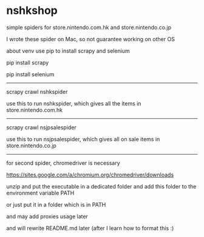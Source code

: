 # nshkshop
simple spiders for store.nintendo.com.hk and store.nintendo.co.jp

I wrote these spider on Mac, so not guarantee working on other OS

about venv
use pip to install scrapy and selenium

pip install scrapy

pip install selenium

-----------------------------------

scrapy crawl nshkspider

use this to run nshkspider, which gives all the items in store.nintendo.com.hk

-----------------------------------

scrapy crawl nsjpsalespider

use this to run nsjpsalespider, which gives all on sale items in store.nintendo.co.jp

-----------------------------------

for second spider, chromedriver is necessary

https://sites.google.com/a/chromium.org/chromedriver/downloads

unzip and put the executable in a dedicated folder and add this folder to the environment variable PATH

or just put it in a folder which is in PATH

and may add proxies usage later 

and will rewrite README.md later (after I learn how to format this :)

